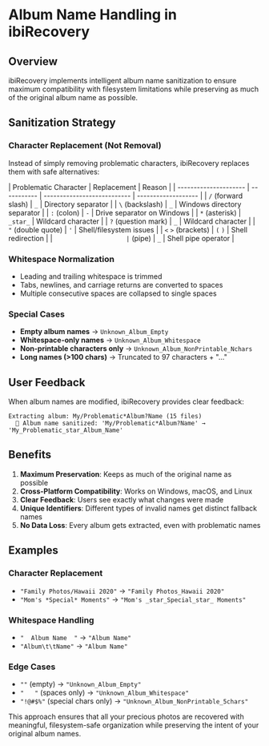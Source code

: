 # Album Name Handling in ibiRecovery

## Overview

ibiRecovery implements intelligent album name sanitization to ensure maximum compatibility with filesystem limitations while preserving as much of the original album name as possible.

## Sanitization Strategy

### Character Replacement (Not Removal)

Instead of simply removing problematic characters, ibiRecovery replaces them with safe alternatives:

| Problematic Character | Replacement | Reason                      |
| --------------------- | ----------- | --------------------------- | ------------------- |
| `/` (forward slash)   | `_`         | Directory separator         |
| `\` (backslash)       | `_`         | Windows directory separator |
| `:` (colon)           | `-`         | Drive separator on Windows  |
| `*` (asterisk)        | `_star_`    | Wildcard character          |
| `?` (question mark)   | `_`         | Wildcard character          |
| `"` (double quote)    | `'`         | Shell/filesystem issues     |
| `<` `>` (brackets)    | `(` `)`     | Shell redirection           |
| `                     | ` (pipe)    | `_`                         | Shell pipe operator |

### Whitespace Normalization

- Leading and trailing whitespace is trimmed
- Tabs, newlines, and carriage returns are converted to spaces
- Multiple consecutive spaces are collapsed to single spaces

### Special Cases

- **Empty album names** → `Unknown_Album_Empty`
- **Whitespace-only names** → `Unknown_Album_Whitespace`
- **Non-printable characters only** → `Unknown_Album_NonPrintable_Nchars`
- **Long names (>100 chars)** → Truncated to 97 characters + "..."

## User Feedback

When album names are modified, ibiRecovery provides clear feedback:

```
Extracting album: My/Problematic*Album?Name (15 files)
  📝 Album name sanitized: 'My/Problematic*Album?Name' → 'My_Problematic_star_Album_Name'
```

## Benefits

1. **Maximum Preservation**: Keeps as much of the original name as possible
2. **Cross-Platform Compatibility**: Works on Windows, macOS, and Linux
3. **Clear Feedback**: Users see exactly what changes were made
4. **Unique Identifiers**: Different types of invalid names get distinct fallback names
5. **No Data Loss**: Every album gets extracted, even with problematic names

## Examples

### Character Replacement

- `"Family Photos/Hawaii 2020"` → `"Family Photos_Hawaii 2020"`
- `"Mom's *Special* Moments"` → `"Mom's _star_Special_star_ Moments"`

### Whitespace Handling

- `"  Album Name  "` → `"Album Name"`
- `"Album\t\tName"` → `"Album Name"`

### Edge Cases

- `""` (empty) → `"Unknown_Album_Empty"`
- `"   "` (spaces only) → `"Unknown_Album_Whitespace"`
- `"!@#$%"` (special chars only) → `"Unknown_Album_NonPrintable_5chars"`

This approach ensures that all your precious photos are recovered with meaningful, filesystem-safe organization while preserving the intent of your original album names.
